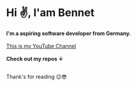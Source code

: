 <h1>Hi ✌️, I'am Bennet</h1>
<b>I'm a aspiring software developer from Germany.</b>
<br>
<br>
<a href="https://www.youtube.com/@ai-dexe">This is my YouTube Channel</a>
<br>
<br>
<b>Check out my repos ↓</b>
<br>
<br>
<p>Thank's for reading 😉😎</p>
